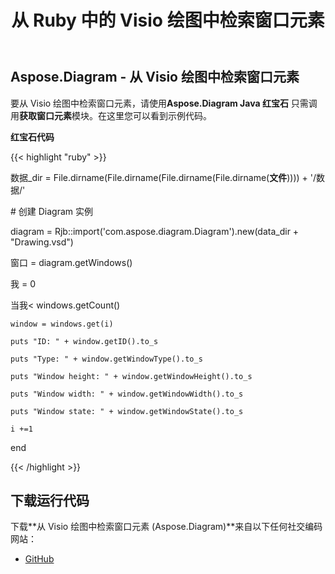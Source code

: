 ﻿---
title: 从 Ruby 中的 Visio 绘图中检索窗口元素
type: docs
weight: 30
url: /zh/java/retrieve-window-elements-from-the-visio-drawing-in-ruby/
---
## **Aspose.Diagram - 从 Visio 绘图中检索窗口元素**
要从 Visio 绘图中检索窗口元素，请使用**Aspose.Diagram Java 红宝石** 只需调用**获取窗口元素**模块。在这里您可以看到示例代码。

**红宝石代码**

{{< highlight "ruby" >}}

数据_dir = File.dirname(File.dirname(File.dirname(File.dirname(__文件__)))) + '/数据/'

\# 创建 Diagram 实例

diagram = Rjb::import('com.aspose.diagram.Diagram').new(data_dir + "Drawing.vsd")

窗口 = diagram.getWindows()

我 = 0

当我< windows.getCount()

    window = windows.get(i)

    puts "ID: " + window.getID().to_s

    puts "Type: " + window.getWindowType().to_s

    puts "Window height: " + window.getWindowHeight().to_s

    puts "Window width: " + window.getWindowWidth().to_s

    puts "Window state: " + window.getWindowState().to_s

    i +=1

end

{{< /highlight >}}
## **下载运行代码**
下载**从 Visio 绘图中检索窗口元素 (Aspose.Diagram)**来自以下任何社交编码网站：

- [GitHub](https://github.com/asposediagram/Aspose.Diagram-for-Java/blob/master/Plugins/Aspose_Diagram_Java_for_Ruby/lib/asposediagramjava/WindowElements/getwindowelements.rb)
